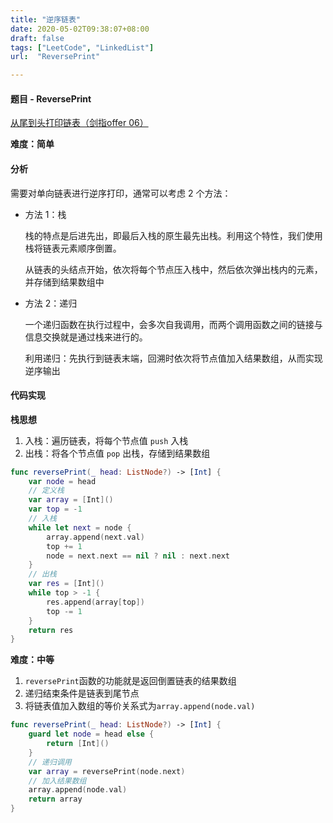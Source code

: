```yaml
---
title: "逆序链表"
date: 2020-05-02T09:38:07+08:00
draft: false
tags: ["LeetCode", "LinkedList"]
url:  "ReversePrint"

---
```


#### 题目 - ReversePrint

[从尾到头打印链表（剑指offer 06）](https://leetcode-cn.com/problems/cong-wei-dao-tou-da-yin-lian-biao-lcof/)

**难度：简单**

#### 分析

需要对单向链表进行逆序打印，通常可以考虑 2 个方法：

- 方法 1：栈

  栈的特点是后进先出，即最后入栈的原生最先出栈。利用这个特性，我们使用栈将链表元素顺序倒置。

  从链表的头结点开始，依次将每个节点压入栈中，然后依次弹出栈内的元素，并存储到结果数组中

- 方法 2：递归

  一个递归函数在执行过程中，会多次自我调用，而两个调用函数之间的链接与信息交换就是通过栈来进行的。

  利用递归：先执行到链表末端，回溯时依次将节点值加入结果数组，从而实现逆序输出

#### 代码实现

**栈思想**

1. 入栈：遍历链表，将每个节点值 `push` 入栈
2. 出栈：将各个节点值 `pop` 出栈，存储到结果数组

```swift
func reversePrint(_ head: ListNode?) -> [Int] {
    var node = head
    // 定义栈
    var array = [Int]()
    var top = -1
    // 入栈
    while let next = node {
        array.append(next.val)
        top += 1
        node = next.next == nil ? nil : next.next
    }
    // 出栈
    var res = [Int]()
    while top > -1 {
        res.append(array[top])
        top -= 1
    }
    return res
}
```

**难度：中等**

1. `reversePrint`函数的功能就是返回倒置链表的结果数组
2. 递归结束条件是链表到尾节点
3. 将链表值加入数组的等价关系式为`array.append(node.val)`

```swift
func reversePrint(_ head: ListNode?) -> [Int] {
    guard let node = head else {
        return [Int]()
    }
  	// 递归调用
    var array = reversePrint(node.next)
    // 加入结果数组
  	array.append(node.val)
    return array
}
```